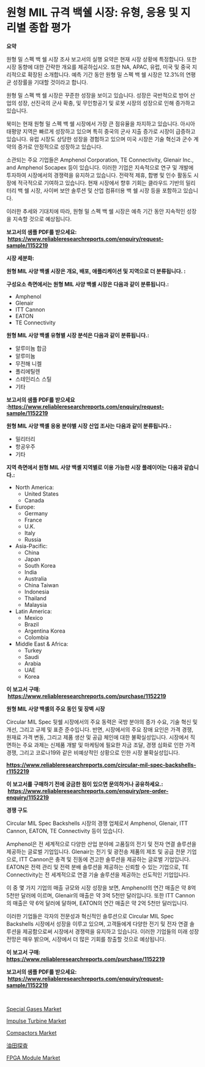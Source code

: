 <p><h1>원형 MIL 규격 백쉘 시장: 유형, 응용 및 지리별 종합 평가</h1></p><p><strong>요약</strong></p>
<p><p>원형 밀 스펙 백 쉘 시장 조사 보고서의 실행 요약은 현재 시장 상황에 특정합니다. 또한 시장 동향에 대한 간략한 개요를 제공하십시오. 또한 NA, APAC, 유럽, 미국 및 중국 지리적으로 확장된 소개합니다. 예측 기간 동안 원형 밀 스펙 백 쉘 시장은 12.3%의 연평균 성장률을 기대할 것이라고 합니다.</p><p>원형 밀 스펙 백 쉘 시장은 꾸준한 성장을 보이고 있습니다. 성장은 국반적으로 방어 산업의 성장, 선진국의 군사 확충, 및 무인항공기 및 로봇 시장의 성장으로 인해 증가하고 있습니다.</p><p>북미는 현재 원형 밀 스펙 백 쉘 시장에서 가장 큰 점유율을 차지하고 있습니다. 아시아 태평양 지역은 빠르게 성장하고 있으며 특히 중국의 군사 지출 증가로 시장이 급증하고 있습니다. 유럽 시장도 상당한 성장을 경험하고 있으며 미국 시장은 기술 혁신과 군수 계약의 증가로 안정적으로 성장하고 있습니다.</p><p>소관되는 주요 기업들은 Amphenol Corporation, TE Connectivity, Glenair Inc., and Amphenol Socapex 등이 있습니다. 이러한 기업은 지속적으로 연구 및 개발에 투자하여 시장에서의 경쟁력을 유지하고 있습니다. 전략적 제휴, 합병 및 인수 활동도 시장에 적극적으로 기여하고 있습니다. 현재 시장에서 향후 기회는 클라우드 기반의 밀리터리 백 쉘 시장, 사이버 보안 솔루션 및 산업 컴퓨터용 백 쉘 시장 등을 포함하고 있습니다.  </p><p>이러한 추세와 기대치에 따라, 원형 밀 스펙 백 쉘 시장은 예측 기간 동안 지속적인 성장을 지속할 것으로 예상됩니다.</p></p>
<p><strong>보고서의 샘플 PDF를 받으세요: &nbsp;<a href="https://www.reliableresearchreports.com/enquiry/request-sample/1152219">https://www.reliableresearchreports.com/enquiry/request-sample/1152219</a></strong></p>
<p><strong>시장 세분화:</strong></p>
<p><strong> 원형 MIL 사양 백셸 시장은 개요, 배포, 애플리케이션 및 지역으로 더 분류됩니다. :</strong></p>
<p><strong>구성요소 측면에서는 원형 MIL 사양 백셸 시장은 다음과 같이 분류됩니다.:</strong></p>
<p><ul><li>Amphenol</li><li>Glenair</li><li>ITT Cannon</li><li>EATON</li><li>TE Connectivity</li></ul></p>
<p><strong> 원형 MIL 사양 백셸 유형별 시장 분석은 다음과 같이 분류됩니다.:</strong></p>
<p><ul><li>알루미늄 합금</li><li>알루미늄</li><li>무전해 니켈</li><li>폴리에틸렌</li><li>스테인리스 스틸</li><li>기타</li></ul></p>
<p><strong>보고서의 샘플 PDF를 받으세요 :<a href="https://www.reliableresearchreports.com/enquiry/request-sample/1152219">https://www.reliableresearchreports.com/enquiry/request-sample/1152219</a></strong></p>
<p><strong> 원형 MIL 사양 백셸 응용 분야별 시장 산업 조사는 다음과 같이 분류됩니다.:</strong></p>
<p><ul><li>밀리터리</li><li>항공우주</li><li>기타</li></ul></p>
<p><strong>지역 측면에서 원형 MIL 사양 백셸 지역별로 이용 가능한 시장 플레이어는 다음과 같습니다.:</strong></p>
<p><ul>
    <li>
        North America:
        <ul>
            <li>United States</li>
            <li>Canada</li>
        </ul>
    </li>
    <li>
        Europe:
        <ul>
            <li>Germany</li>
            <li>France</li>
            <li>U.K.</li>
            <li>Italy</li>
            <li>Russia</li>
        </ul>
    </li>
    <li>
        Asia-Pacific:
        <ul>
            <li>China</li>
            <li>Japan</li>
            <li>South Korea</li>
            <li>India</li>
            <li>Australia</li>
            <li>China Taiwan</li>
            <li>Indonesia</li>
            <li>Thailand</li>
            <li>Malaysia</li>
        </ul>
    </li>
    <li>
        Latin America:
        <ul>
            <li>Mexico</li>
            <li>Brazil</li>
            <li>Argentina Korea</li>
            <li>Colombia</li>
        </ul>
    </li>
    <li>
        Middle East & Africa:
        <ul>
            <li>Turkey</li>
            <li>Saudi</li>
            <li>Arabia</li>
            <li>UAE</li>
            <li>Korea</li>
        </ul>
    </li>
    </ul></p>
<p><strong>이 보고서 구매: &nbsp;<a href="https://www.reliableresearchreports.com/purchase/1152219">https://www.reliableresearchreports.com/purchase/1152219</a></strong></p>
<p><strong>원형 MIL 사양 백셸의 주요 동인 및 장벽 시장</strong></p>
<p><p>Circular MIL Spec 뒷쉘 시장에서의 주요 동력은 국방 분야의 증가 수요, 기술 혁신 및 개선, 그리고 규제 및 표준 준수입니다. 반면, 시장에서의 주요 장애 요인은 가격 경쟁, 원재료 가격 변동, 그리고 제품 생산 및 공급 체인에 대한 불확실성입니다. 시장에서 직면하는 주요 과제는 신제품 개발 및 마케팅에 필요한 자금 조달, 경쟁 심화로 인한 가격 경쟁, 그리고 코로나19와 같은 비예상적인 상황으로 인한 시장 불확실성입니다.</p></p>
<p><strong><a href="https://www.reliableresearchreports.com/circular-mil-spec-backshells-r1152219">https://www.reliableresearchreports.com/circular-mil-spec-backshells-r1152219</a></strong></p>
<p><strong>이 보고서를 구매하기 전에 궁금한 점이 있으면 문의하거나 공유하세요.: &nbsp;<a href="https://www.reliableresearchreports.com/enquiry/pre-order-enquiry/1152219">https://www.reliableresearchreports.com/enquiry/pre-order-enquiry/1152219</a></strong></p>
<p><strong>경쟁 구도</strong></p>
<p><p>Circular MIL Spec Backshells 시장의 경쟁 업체로서 Amphenol, Glenair, ITT Cannon, EATON, TE Connectivity 등이 있습니다. </p><p>Amphenol은 전 세계적으로 다양한 산업 분야에 고품질의 전기 및 전자 연결 솔루션을 제공하는 글로벌 기업입니다. Glenair는 전기 및 광전송 제품의 제조 및 공급 전문 기업으로, ITT Cannon은 충격 및 진동에 견고한 솔루션을 제공하는 글로벌 기업입니다. EATON은 전력 관리 및 전력 분배 솔루션을 제공하는 신뢰할 수 있는 기업으로, TE Connectivity는 전 세계적으로 연결 기술 솔루션을 제공하는 선도적인 기업입니다.</p><p>이 중 몇 가지 기업의 매출 규모와 시장 성장을 보면, Amphenol의 연간 매출은 약 8억 5천만 달러에 이르며, Glenair의 매출은 약 3억 5천만 달러입니다. 또한 ITT Cannon의 매출은 약 6억 달러에 달하며, EATON의 연간 매출은 약 2억 5천만 달러입니다.</p><p>이러한 기업들은 각자의 전문성과 혁신적인 솔루션으로 Circular MIL Spec Backshells 시장에서 성장을 이루고 있으며, 고객들에게 다양한 전기 및 전자 연결 솔루션을 제공함으로써 시장에서 경쟁력을 유지하고 있습니다. 이러한 기업들의 미래 성장 전망은 매우 밝으며, 시장에서 더 많은 기회를 창출할 것으로 예상됩니다.</p></p>
<p><strong>이 보고서 구매: &nbsp; <a href="https://www.reliableresearchreports.com/purchase/1152219">https://www.reliableresearchreports.com/purchase/1152219</a></strong></p>
<p><strong>보고서의 샘플 PDF를 받으세요: &nbsp;<a href="https://www.reliableresearchreports.com/enquiry/request-sample/1152219">https://www.reliableresearchreports.com/enquiry/request-sample/1152219</a></strong><strong></strong></p>
<p>&nbsp;</p>
<p><p><a href="https://issuu.com/reportprime-2/docs/special-gases-market-size-2030.pptx">Special Gases Market</a></p><p><a href="https://github.com/jerrycopelandthomaswsqd8q/Market-Research-Report-List-2/blob/main/impulse-turbine-market.md">Impulse Turbine Market</a></p><p><a href="https://view.publitas.com/reportprime-1/compactors-market-research-report-its-history-and-forecast-2024-to-2031/">Compactors Market</a></p><p><a href="https://github.com/hilmi-2a/Market-Research-Report-List-1/blob/main/592417327767.md">油田探査</a></p><p><a href="https://sulfuric-clavicle-d39.notion.site/FPGA-Module-Market-Share-Evolution-and-Market-Growth-Trends-2024-2031-62a7d7b4d2e3471bae41e768a82ec5ad">FPGA Module Market</a></p></p>